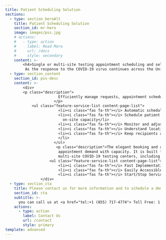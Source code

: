 ```yaml
---
title: Patient Scheduling Solution
sections:
  - type: section_heroAlt
    title: Patient Scheduling Solution
    section_id: mr-hero
    image: images/pss.jpg
    # actions:
    #   - type: action
    #     label: Read More
    #     url: /docs
    #     style: secondary
    content: >-
        <h4>Single or multi-site testing appointment scheduling and self-scheduling</h4>
         As the response to the COVID-19 virus continues across the United States and much of the world, governments at every level are laser-focused on saving lives and ensuring healthcare systems do not become overwhelmed as the pandemic peaks in certain areas. As testing—both for the virus itself and for antibodies—continues to become more readily available, states working with community health care professionals, are beginning to grapple with how to build simple, scalable testing processes that will support critical care in the short-term and enable robust tracking, scheduling and virus management in the medium and long-term.
  - type: section_content
    section_id: pss-desc
    content: >-
        <div>
        <p class="description">
                        Efficiently manage requests, appointment schedules, and testing sites
                      </p>
            <ul class="feature-service-list content-page-list">
                        <li><i class="fas fa-th"></i> Automatic schedule generation based on capacity</li>
                        <li><i class="fas fa-th"></i> Schedule patient testing appointments to nearby locations based
                          on-site capacity</li>
                        <li><i class="fas fa-th"></i> Monitor and adjust capacity</li>
                        <li><i class="fas fa-th"></i> Understand location capacity, demand, and wait times</li>
                        <li><i class="fas fa-th"></i> Keep recipients and staff safe with no-contact patient check-in
                        </li>
                      </ul>
                       <p class="description">The elegant booking and appointment management system helps to balance
                        appointment demand with capacity. It is built for organizations that are running single or
                        multi-site COVID-19 testing centers, including drive-through testing facilities.</p>
                    <ul class="feature-service-list content-page-list">
                        <li><i class="fas fa-th"></i> Fast Implementation With Low User Effort</li>
                        <li><i class="fas fa-th"></i> Easily Accessible and Adjustable Scheduling for Flex Staff</li>
                        <li><i class="fas fa-th"></i> Start/Stop Service as Needed</li></ul>
                </div>
  - type: section_cta
    title: Please contact us for more information and to schedule a demonstration.
    section_id: cta
    subtitle: >-
      you can call us at <a href="tel:+1 (855) 717-4774"> Toll Free: 1 (855) 717-4774</a>
    actions:
      - type: action
        label: Contact Us
        url: /contact
        style: primary                 
template: advanced
---
```

